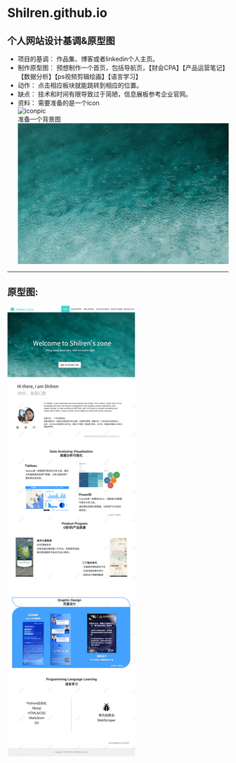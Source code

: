 # Shilren.github.io
## 个人网站设计基调&原型图
- 项目的基调：
作品集、博客或者linkedin个人主页。
- 制作原型图：
预想制作一个首页，包括导航页，【财会CPA】【产品运营笔记】【数据分析】【ps视频剪辑绘画】【语言学习】
- 动作：
点击相应板块就能跳转到相应的位置。
- 缺点：
技术和时间有限导致过于简陋，信息展板参考企业官网。
- 资料：
    需要准备的是一个icon  
    ![iconpic](picture/icon.ico "shilren's zone")  
    准备一个背景图
    ![backgroundpic](./picture/bule%20water.jpeg)
---
## 原型图:
![prototype](picture/首页.png "prototype")
